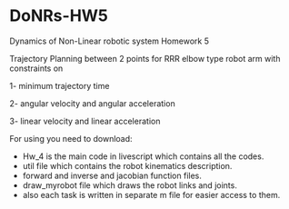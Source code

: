 # DoNRs-HW5

Dynamics of Non-Linear robotic system Homework 5

Trajectory Planning between 2 points for RRR elbow type robot arm with constraints on

1- minimum trajectory time 

2- angular velocity and angular acceleration

3- linear velocity and linear acceleration


For using you need to download:
- Hw_4 is the main code in livescript which contains all the codes.
- util file which contains the robot kinematics description.
- forward and inverse and jacobian function files.
- draw_myrobot file which draws the robot links and joints.
- also each task is written in separate m file for easier access to them.

